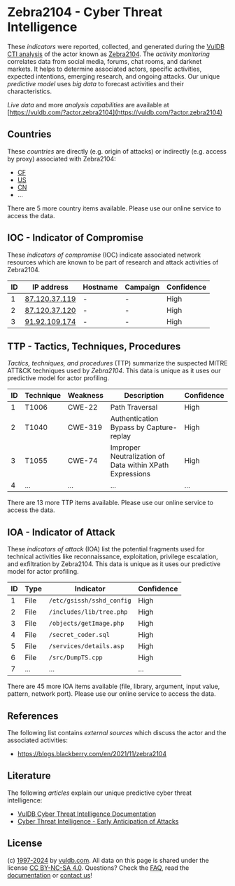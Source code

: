 # Zebra2104 - Cyber Threat Intelligence

These _indicators_ were reported, collected, and generated during the [VulDB CTI analysis](https://vuldb.com/?kb.cti) of the actor known as [Zebra2104](https://vuldb.com/?actor.zebra2104). The _activity monitoring_ correlates data from social media, forums, chat rooms, and darknet markets. It helps to determine associated actors, specific activities, expected intentions, emerging research, and ongoing attacks. Our unique _predictive model_ uses _big data_ to forecast activities and their characteristics.

_Live data_ and more _analysis capabilities_ are available at [https://vuldb.com/?actor.zebra2104](https://vuldb.com/?actor.zebra2104)

## Countries

These _countries_ are directly (e.g. origin of attacks) or indirectly (e.g. access by proxy) associated with Zebra2104:

* [CF](https://vuldb.com/?country.cf)
* [US](https://vuldb.com/?country.us)
* [CN](https://vuldb.com/?country.cn)
* ...

There are 5 more country items available. Please use our online service to access the data.

## IOC - Indicator of Compromise

These _indicators of compromise_ (IOC) indicate associated network resources which are known to be part of research and attack activities of Zebra2104.

ID | IP address | Hostname | Campaign | Confidence
-- | ---------- | -------- | -------- | ----------
1 | [87.120.37.119](https://vuldb.com/?ip.87.120.37.119) | - | - | High
2 | [87.120.37.120](https://vuldb.com/?ip.87.120.37.120) | - | - | High
3 | [91.92.109.174](https://vuldb.com/?ip.91.92.109.174) | - | - | High

## TTP - Tactics, Techniques, Procedures

_Tactics, techniques, and procedures_ (TTP) summarize the suspected MITRE ATT&CK techniques used by _Zebra2104_. This data is unique as it uses our predictive model for actor profiling.

ID | Technique | Weakness | Description | Confidence
-- | --------- | -------- | ----------- | ----------
1 | T1006 | CWE-22 | Path Traversal | High
2 | T1040 | CWE-319 | Authentication Bypass by Capture-replay | High
3 | T1055 | CWE-74 | Improper Neutralization of Data within XPath Expressions | High
4 | ... | ... | ... | ...

There are 13 more TTP items available. Please use our online service to access the data.

## IOA - Indicator of Attack

These _indicators of attack_ (IOA) list the potential fragments used for technical activities like reconnaissance, exploitation, privilege escalation, and exfiltration by Zebra2104. This data is unique as it uses our predictive model for actor profiling.

ID | Type | Indicator | Confidence
-- | ---- | --------- | ----------
1 | File | `/etc/gsissh/sshd_config` | High
2 | File | `/includes/lib/tree.php` | High
3 | File | `/objects/getImage.php` | High
4 | File | `/secret_coder.sql` | High
5 | File | `/services/details.asp` | High
6 | File | `/src/DumpTS.cpp` | High
7 | ... | ... | ...

There are 45 more IOA items available (file, library, argument, input value, pattern, network port). Please use our online service to access the data.

## References

The following list contains _external sources_ which discuss the actor and the associated activities:

* https://blogs.blackberry.com/en/2021/11/zebra2104

## Literature

The following _articles_ explain our unique predictive cyber threat intelligence:

* [VulDB Cyber Threat Intelligence Documentation](https://vuldb.com/?kb.cti)
* [Cyber Threat Intelligence - Early Anticipation of Attacks](https://www.scip.ch/en/?labs.20201022)

## License

(c) [1997-2024](https://vuldb.com/?kb.changelog) by [vuldb.com](https://vuldb.com/?kb.about). All data on this page is shared under the license [CC BY-NC-SA 4.0](https://creativecommons.org/licenses/by-nc-sa/4.0/). Questions? Check the [FAQ](https://vuldb.com/?kb.faq), read the [documentation](https://vuldb.com/?kb) or [contact us](https://vuldb.com/?contact)!
